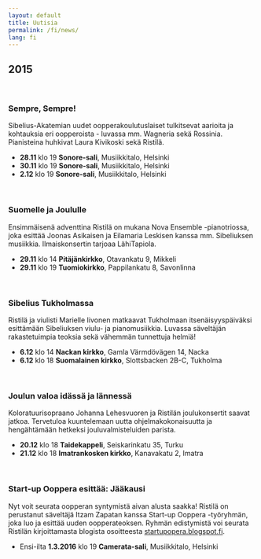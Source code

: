 ```yaml
---
layout: default
title: Uutisia
permalink: /fi/news/
lang: fi
---
```



## 2015

<br/>

### Sempre, Sempre!

Sibelius-Akatemian uudet oopperakoulutuslaiset tulkitsevat aarioita ja kohtauksia eri oopperoista - luvassa mm. Wagneria sekä Rossinia. Pianisteina huhkivat Laura Kivikoski sekä Ristilä.

- __28.11__ klo 19 __Sonore-sali__, Musiikkitalo, Helsinki
- __30.11__ klo 19 __Sonore-sali__, Musiikkitalo, Helsinki
- __2.12__ klo 19 __Sonore-sali__, Musiikkitalo, Helsinki

<br/>

### Suomelle ja Joululle

Ensimmäisenä adventtina Ristilä on mukana Nova Ensemble -pianotriossa, joka esittää Joonas Asikaisen ja Eilamaria Leskisen kanssa mm. Sibeliuksen musiikkia. Ilmaiskonsertin tarjoaa LähiTapiola.

- __29.11__ klo 14 __Pitäjänkirkko__, Otavankatu 9, Mikkeli
- __29.11__ klo 19 __Tuomiokirkko__, Pappilankatu 8, Savonlinna

<br/>

### Sibelius Tukholmassa

Ristilä ja viulisti Marielle Iivonen matkaavat Tukholmaan itsenäisyyspäiväksi esittämään Sibeliuksen viulu- ja pianomusiikkia. Luvassa säveltäjän rakastetuimpia teoksia sekä vähemmän tunnettuja helmiä!

- __6.12__ klo 14 __Nackan kirkko__, Gamla Värmdövägen 14, Nacka
- __6.12__ klo 18 __Suomalainen kirkko__, Slottsbacken 2B-C, Tukholma

<br/>

### Joulun valoa idässä ja lännessä

Koloratuurisopraano Johanna Lehesvuoren ja Ristilän joulukonsertit saavat jatkoa. Tervetuloa kuuntelemaan uutta ohjelmakokonaisuutta ja hengähtämään hetkeksi jouluvalmisteluiden parista.

- __20.12__ klo 18 __Taidekappeli__, Seiskarinkatu 35, Turku
- __21.12__ klo 18 __Imatrankosken kirkko__, Kanavakatu 2, Imatra

<br/>

### Start-up Ooppera esittää: Jääkausi

Nyt voit seurata oopperan syntymistä aivan alusta saakka! Ristilä on perustanut säveltäjä Itzam Zapatan kanssa Start-up Ooppera -työryhmän, joka luo ja esittää uuden oopperateoksen. Ryhmän edistymistä voi seurata Ristilän kirjoittamasta blogista osoitteesta [startupopera.blogspot.fi](http://startupopera.blogspot.fi/).

- Ensi-ilta __1.3.2016__ klo 19 __Camerata-sali__, Musiikkitalo, Helsinki

<br/>

